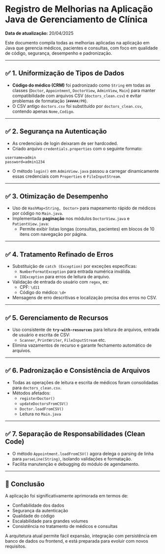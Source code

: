 # Registro de Melhorias na Aplicação Java de Gerenciamento de Clínica

**Data de atualização:** 20/04/2025

Este documento compila todas as melhorias aplicadas na aplicação em Java que gerencia médicos, pacientes e consultas, com foco em qualidade de código, segurança, desempenho e padronização.

---

## ✅ 1. Uniformização de Tipos de Dados

- **Código do médico (CRM)** foi padronizado como `String` em todas as classes (`Doctor`, `Appointment`, `DoctorView`, `AdminView`, `Main`) para manter compatibilidade com arquivos CSV (`doctors_clean.csv`) e evitar problemas de formatação (`#####/PR`).
- O CSV antigo `doctors.csv` foi substituído por `doctors_clean.csv`, contendo apenas `Nome,Codigo`.

---

## ✅ 2. Segurança na Autenticação

- As credenciais de login deixaram de ser hardcoded.
- Criado arquivo `credentials.properties` com o seguinte formato:
```properties
username=admin
password=admin1234
```
- O método `login()` em `AdminView.java` passou a carregar dinamicamente essas credenciais com `Properties` e `FileInputStream`.

---

## ✅ 3. Otimização de Desempenho

- Uso de `HashMap<String, Doctor>` para mapeamento rápido de médicos por código no `Main.java`.
- Implementada **paginação** nos módulos `DoctorView.java` e `PatientView.java`:
  - Permite exibir listas longas (consultas, pacientes) em blocos de 10 itens com navegação por página.

---

## ✅ 4. Tratamento Refinado de Erros

- Substituição de `catch (Exception)` por exceções específicas:
  - `NumberFormatException` para entrada numérica inválida.
  - `IOException` para erros de leitura de arquivo.
- Validação de entrada do usuário com `regex`, ex:
  - CPF: `\d11`
  - Código do médico: `\d+`
- Mensagens de erro descritivas e localização precisa dos erros no CSV.

---

## ✅ 5. Gerenciamento de Recursos

- Uso consistente de **`try-with-resources`** para leitura de arquivos, entrada de usuário e escrita de CSV:
  - `Scanner`, `PrintWriter`, `FileInputStream` etc.
- Elimina vazamentos de recurso e garante fechamento automático de arquivos.

---

## ✅ 6. Padronização e Consistência de Arquivos

- Todas as operações de leitura e escrita de médicos foram consolidadas para `doctors_clean.csv`.
- Métodos afetados:
  - `registerDoctor()`
  - `updateDoctorsFromCSV()`
  - `Doctor.loadFromCSV()`
  - Leitura no `Main.java`

---

## ✅ 7. Separação de Responsabilidades (Clean Code)

- O método `Appointment.loadFromCSV()` agora delega o parsing de linha para `parseLine(String)`, isolando validações e formatação.
- Facilita manutenção e debugging do módulo de agendamento.

---

## 📌 Conclusão

A aplicação foi significativamente aprimorada em termos de:

- Confiabilidade dos dados
- Segurança da autenticação
- Qualidade do código
- Escalabilidade para grandes volumes
- Consistência no tratamento de médicos e consultas

A arquitetura atual permite fácil expansão, integração com persistência em banco de dados ou frontend, e está preparada para evoluir com novos requisitos.
